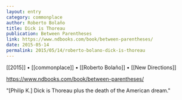 ```yaml
---
layout: entry
category: commonplace
author: Roberto Bolaño
title: Dick is Thoreau
publication: Between Parentheses
link: https://www.ndbooks.com/book/between-parentheses/
date: 2015-05-14
permalink: 2015/05/14/roberto-bolano-dick-is-thoreau
---
```


[[2015]] • [[commonplace]] • [[Roberto Bolaño]] • [[New Directions]]

https://www.ndbooks.com/book/between-parentheses/

"[Philip K.] Dick is Thoreau plus the death of the American dream."